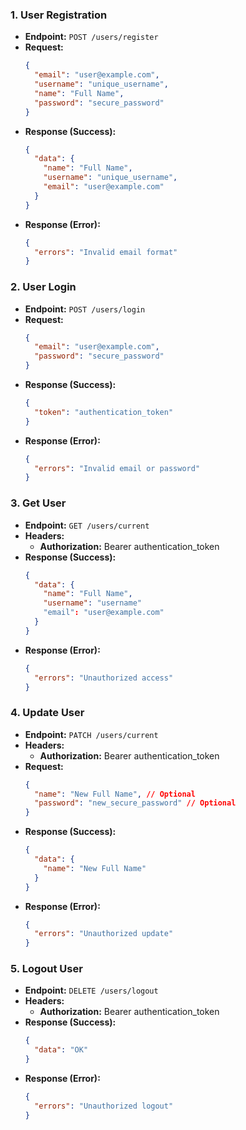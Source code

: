 ### 1. User Registration

- **Endpoint:** `POST /users/register`
- **Request:**
  ```json
  {
    "email": "user@example.com",
    "username": "unique_username",
    "name": "Full Name",
    "password": "secure_password"
  }
  ```
- **Response (Success):**
  ```json
  {
    "data": {
      "name": "Full Name",
      "username": "unique_username",
      "email": "user@example.com"
    }
  }
  ```
- **Response (Error):**
  ```json
  {
    "errors": "Invalid email format"
  }
  ```

### 2. User Login

- **Endpoint:** `POST /users/login`
- **Request:**
  ```json
  {
    "email": "user@example.com",
    "password": "secure_password"
  }
  ```
- **Response (Success):**
  ```json
  {
    "token": "authentication_token"
  }
  ```
- **Response (Error):**
  ```json
  {
    "errors": "Invalid email or password"
  }
  ```

### 3. Get User

- **Endpoint:** `GET /users/current`
- **Headers:**
  - **Authorization:** Bearer authentication_token
- **Response (Success):**
  ```json
  {
    "data": {
      "name": "Full Name",
      "username": "username"
      "email": "user@example.com"
    }
  }
  ```
- **Response (Error):**
  ```json
  {
    "errors": "Unauthorized access"
  }
  ```

### 4. Update User

- **Endpoint:** `PATCH /users/current`
- **Headers:**
  - **Authorization:** Bearer authentication_token
- **Request:**
  ```json
  {
    "name": "New Full Name", // Optional
    "password": "new_secure_password" // Optional
  }
  ```
- **Response (Success):**
  ```json
  {
    "data": {
      "name": "New Full Name"
    }
  }
  ```
- **Response (Error):**
  ```json
  {
    "errors": "Unauthorized update"
  }
  ```

### 5. Logout User

- **Endpoint:** `DELETE /users/logout`
- **Headers:**
  - **Authorization:** Bearer authentication_token
- **Response (Success):**
  ```json
  {
    "data": "OK"
  }
  ```
- **Response (Error):**
  ```json
  {
    "errors": "Unauthorized logout"
  }
  ```
